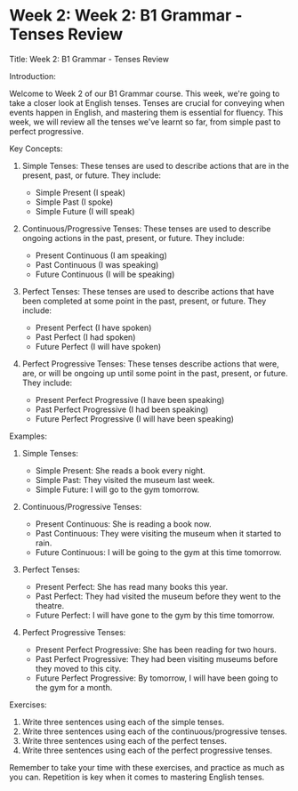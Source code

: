 # Week 2: Week 2: B1 Grammar - Tenses Review

Title: Week 2: B1 Grammar - Tenses Review

Introduction:

Welcome to Week 2 of our B1 Grammar course. This week, we're going to take a closer look at English tenses. Tenses are crucial for conveying when events happen in English, and mastering them is essential for fluency. This week, we will review all the tenses we've learnt so far, from simple past to perfect progressive. 

Key Concepts:

1. Simple Tenses: These tenses are used to describe actions that are in the present, past, or future. They include:

   - Simple Present (I speak)
   - Simple Past (I spoke)
   - Simple Future (I will speak)

2. Continuous/Progressive Tenses: These tenses are used to describe ongoing actions in the past, present, or future. They include:

   - Present Continuous (I am speaking)
   - Past Continuous (I was speaking)
   - Future Continuous (I will be speaking)

3. Perfect Tenses: These tenses are used to describe actions that have been completed at some point in the past, present, or future. They include:

   - Present Perfect (I have spoken)
   - Past Perfect (I had spoken)
   - Future Perfect (I will have spoken)

4. Perfect Progressive Tenses: These tenses describe actions that were, are, or will be ongoing up until some point in the past, present, or future. They include:

   - Present Perfect Progressive (I have been speaking)
   - Past Perfect Progressive (I had been speaking)
   - Future Perfect Progressive (I will have been speaking)

Examples:

1. Simple Tenses: 

   - Simple Present: She reads a book every night.
   - Simple Past: They visited the museum last week.
   - Simple Future: I will go to the gym tomorrow.

2. Continuous/Progressive Tenses:

   - Present Continuous: She is reading a book now.
   - Past Continuous: They were visiting the museum when it started to rain.
   - Future Continuous: I will be going to the gym at this time tomorrow.

3. Perfect Tenses:

   - Present Perfect: She has read many books this year.
   - Past Perfect: They had visited the museum before they went to the theatre.
   - Future Perfect: I will have gone to the gym by this time tomorrow.

4. Perfect Progressive Tenses:

   - Present Perfect Progressive: She has been reading for two hours.
   - Past Perfect Progressive: They had been visiting museums before they moved to this city.
   - Future Perfect Progressive: By tomorrow, I will have been going to the gym for a month.

Exercises:

1. Write three sentences using each of the simple tenses.
2. Write three sentences using each of the continuous/progressive tenses.
3. Write three sentences using each of the perfect tenses.
4. Write three sentences using each of the perfect progressive tenses.

Remember to take your time with these exercises, and practice as much as you can. Repetition is key when it comes to mastering English tenses.
